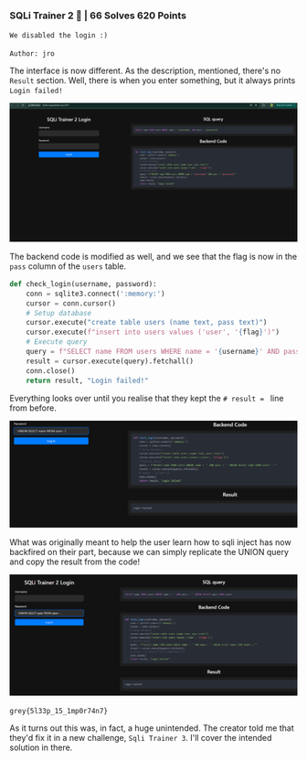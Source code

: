 ### SQLi Trainer 2 🍼 | 66 Solves 620 Points
```
We disabled the login :)

Author: jro
```

The interface is now different. As the description, mentioned, there's no `Result` section. Well, there is when you enter something, but it always prints `Login failed!`

![alt text](images/loginscreen2.png)

The backend code is modified as well, and we see that the flag is now in the `pass` column of the `users` table.

```py
def check_login(username, password):
    conn = sqlite3.connect(':memory:')
    cursor = conn.cursor()
    # Setup database
    cursor.execute("create table users (name text, pass text)")
    cursor.execute(f"insert into users values ('user', '{flag}')")
    # Execute query
    query = f"SELECT name FROM users WHERE name = '{username}' AND pass = '{password}'"
    result = cursor.execute(query).fetchall()
    conn.close()
    return result, "Login failed!"
```

Everything looks over until you realise that they kept the `# result = ` line from before. 

![alt text](images/sqli_lol.png)

What was originally meant to help the user learn how to sqli inject has now backfired on their part, because we can simply replicate the UNION query and copy the result from the code!

![alt text](images/sqli_unionagain.png)

`grey{5l33p_15_1mp0r74n7}`

As it turns out this was, in fact, a huge unintended. The creator told me that they'd fix it in a new challenge, `Sqli Trainer 3`. I'll cover the intended solution in there.